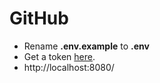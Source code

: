 # GitHub
 - Rename **.env.example** to **.env**
 - Get a token [here](https://github.com/settings/tokens).
 - http://localhost:8080/